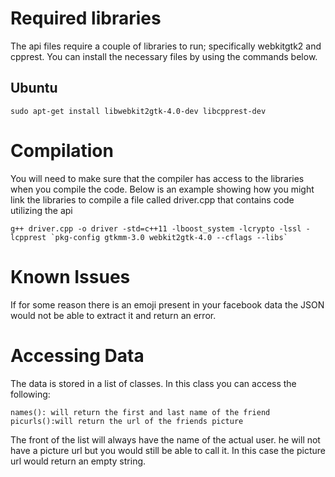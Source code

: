 # Required libraries
The api files require a couple of libraries to run; specifically webkitgtk2 and cpprest. You can install the necessary files by using the commands below.

## Ubuntu
    sudo apt-get install libwebkit2gtk-4.0-dev libcpprest-dev

# Compilation
You will need to make sure that the compiler has access to the libraries when you compile the code. Below is an example showing how you might link the libraries to compile a file called driver.cpp that contains code utilizing the api

    g++ driver.cpp -o driver -std=c++11 -lboost_system -lcrypto -lssl -lcpprest `pkg-config gtkmm-3.0 webkit2gtk-4.0 --cflags --libs`

# Known Issues
If for some reason there is an emoji present in your facebook data the JSON would not be able to extract it and return an error.

# Accessing Data
The data is stored in a list of classes. In this class you can access the following:

	names(): will return the first and last name of the friend
	picurls():will return the url of the friends picture

The front of the list will always have the name of the actual user. he will not have a picture url but you would still be able to call it. In this case the picture url would return an empty string.
